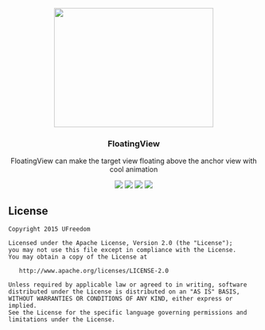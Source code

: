 <p align="center">
  <a href="https://dribbble.com/shots/2583144-Aviate-Badge" target="_blank">
  <img width="320" height="240" src="https://github.com/UFreedom/FloatingView/blob/master/images/floating_anim.gif">
  </a>
 </p>

<h3 align="center">FloatingView</h3>

<p align="center">
  FloatingView can make the target view  floating above the anchor view with cool animation
</p>

<p align="center">
<a target="_blank" href="https://github.com/UFreedom/FloatingView"><img src="https://travis-ci.org/UFreedom/FloatingView.svg?branch=master"></a>
<a target="_blank" href="https://bintray.com/ufreedom/maven/FloatingViewLibrary/_latestVersion"><img src="https://api.bintray.com/packages/ufreedom/maven/FloatingViewLibrary/images/download.svg"></a>
<a target="_blank" href="https://github.com/UFreedom/FloatingView"><img src="https://img.shields.io/badge/android-3.0-brightgreen.svg" ></a>
<a target="_blank" href='https://github.com/UFreedom/FloatingView/blob/master/LICENSE.txt'><img src='https://img.shields.io/crates/l/rustc-serialize.svg'  /></a>
</p>



License 
--------

    Copyright 2015 UFreedom

    Licensed under the Apache License, Version 2.0 (the "License");
    you may not use this file except in compliance with the License.
    You may obtain a copy of the License at

       http://www.apache.org/licenses/LICENSE-2.0

    Unless required by applicable law or agreed to in writing, software
    distributed under the License is distributed on an "AS IS" BASIS,
    WITHOUT WARRANTIES OR CONDITIONS OF ANY KIND, either express or implied.
    See the License for the specific language governing permissions and
    limitations under the License.
